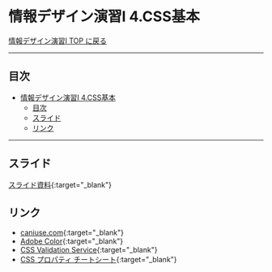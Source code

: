 # 情報デザイン演習I 4.CSS基本

[情報デザイン演習I TOP に戻る](./index.md)

---

## 目次

- [情報デザイン演習I 4.CSS基本](#情報デザイン演習i-4css基本)
  - [目次](#目次)
  - [スライド](#スライド)
  - [リンク](#リンク)

---

## スライド

[スライド資料](./id_04slide.pdf){:target="_blank"}

## リンク
- [caniuse.com](https://caniuse.com/){:target="_blank"}
- [Adobe Color](https://color.adobe.com/ja/create/color-wheel){:target="_blank"}
- [CSS Validation Service](https://jigsaw.w3.org/css-validator/validator.html){:target="_blank"}
- [CSS プロパティ チートシート](https://korenarawakaru.com/tech/css/property-cheatsheet/){:target="_blank"}

<!--
3回目終わってのメモ
スライド多めだった。

コンテンツモデルは早かったかな

table, formはやっぱり捨て


Photoshopはそこそこ説明した

sample2-2.html
以外は作成せず、そこに図を追加して、相対・絶対パスを教えた

相対・絶対パスはむずいよね。

同じページ内のリンクはやってない

演習もやってない

-->